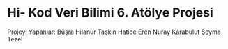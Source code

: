# Hi- Kod Veri Bilimi 6. Atölye Projesi
Projeyi Yapanlar:
Büşra Hilanur Taşkın
Hatice Eren
Nuray Karabulut
Şeyma Tezel
